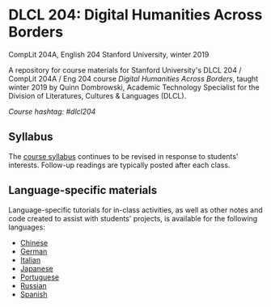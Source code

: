 # DLCL 204: Digital Humanities Across Borders
CompLit 204A, English 204
Stanford University, winter 2019

A repository for course materials for Stanford University's DLCL 204 / CompLit 204A / Eng 204 course _Digital Humanities Across Borders_, taught winter 2019 by Quinn Dombrowski, Academic Technology Specialist for the Division of Literatures, Cultures & Languages (DLCL).

*Course hashtag: #dlcl204*

## Syllabus
The [course syllabus](dlcl204syllabus.md) continues to be revised in response to students' interests. Follow-up readings are typically posted after each class.

## Language-specific materials
Language-specific tutorials for in-class activities, as well as other notes and code created to assist with students' projects, is available for the following languages:

* [Chinese](chinese/readme.md)
* [German](german/readme.md)
* [Italian](italian/readme.md)
* [Japanese](japanese/readme.md)
* [Portuguese](portuguese/readme.md)
* [Russian](russian/readme.md)
* [Spanish](spanish/readme.md)